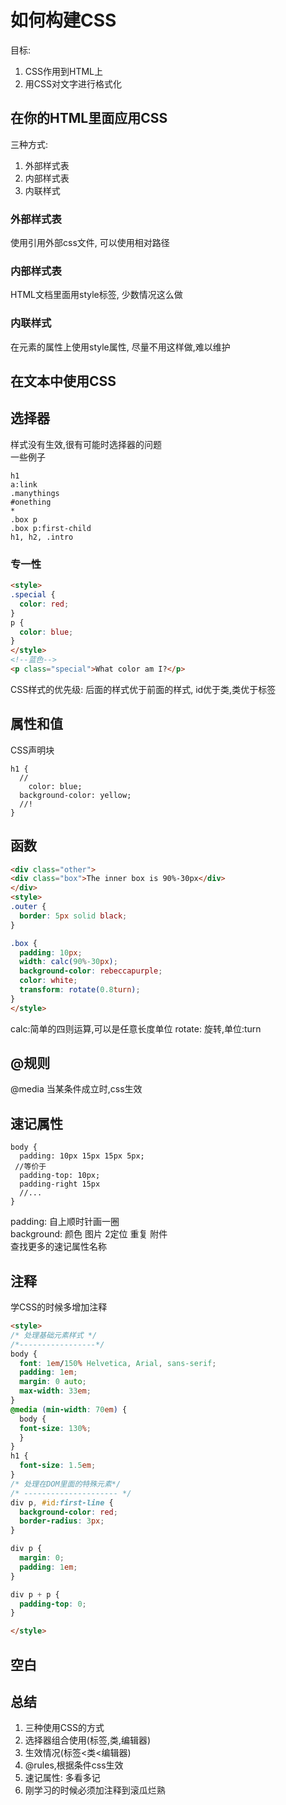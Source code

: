 # 如何构建CSS
目标:
1. CSS作用到HTML上
2. 用CSS对文字进行格式化

## 在你的HTML里面应用CSS
三种方式:
1. 外部样式表
2. 内部样式表
3. 内联样式

### 外部样式表
使用<link>引用外部css文件, 可以使用相对路径

### 内部样式表
HTML文档里面用style标签, 少数情况这么做

### 内联样式
在元素的属性上使用style属性, 尽量不用这样做,难以维护

## 在文本中使用CSS

## 选择器
样式没有生效,很有可能时选择器的问题  
一些例子
```stylus
h1
a:link
.manythings
#onething
*
.box p
.box p:first-child
h1, h2, .intro
```

### 专一性
```html
<style>
.special {
  color: red;
}
p {
  color: blue;
}
</style>
<!--蓝色-->
<p class="special">What color am I?</p>

```
CSS样式的优先级: 后面的样式优于前面的样式, id优于类,类优于标签

## 属性和值
CSS声明块
```stylus
h1 {
  //
    color: blue;
  background-color: yellow;
  //!
}
```

## 函数
```html
<div class="other">
<div class="box">The inner box is 90%-30px</div>
</div>
<style>
.outer {
  border: 5px solid black;
}

.box {
  padding: 10px;
  width: calc(90%-30px);
  background-color: rebeccapurple;
  color: white;
  transform: rotate(0.8turn);
}
</style>
```
calc:简单的四则运算,可以是任意长度单位
rotate: 旋转,单位:turn

## @规则
@media 当某条件成立时,css生效

## 速记属性
```stylus
body {
  padding: 10px 15px 15px 5px;
 //等价于
  padding-top: 10px;
  padding-right 15px
  //...
}
```
padding: 自上顺时针画一圈  
background: 颜色 图片 2定位 重复 附件  
查找更多的速记属性名称

## 注释
学CSS的时候多增加注释
```html
<style>
/* 处理基础元素样式 */
/*-----------------*/
body {
  font: 1em/150% Helvetica, Arial, sans-serif;
  padding: 1em;
  margin: 0 auto;
  max-width: 33em;
}
@media (min-width: 70em) {
  body {
  font-size: 130%;
  }
}
h1 {
  font-size: 1.5em;
}
/* 处理在DOM里面的特殊元素*/
/* --------------------- */
div p, #id:first-line {
  background-color: red;
  border-radius: 3px;
}

div p {
  margin: 0;
  padding: 1em;
}

div p + p {
  padding-top: 0;
}

</style>
```

## 空白

## 总结
1. 三种使用CSS的方式
2. 选择器组合使用(标签,类,编辑器)
3. 生效情况(标签<类<编辑器)
4. @rules,根据条件css生效
5. 速记属性: 多看多记
6. 刚学习的时候必须加注释到滚瓜烂熟

